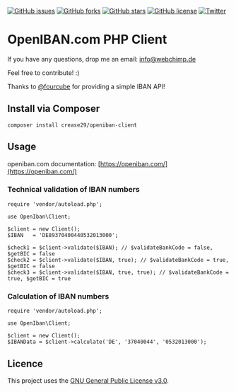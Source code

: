 [![GitHub issues](https://img.shields.io/github/issues/Crease29/openiban-php-client.svg)](https://github.com/Crease29/openiban-php-client/issues)
[![GitHub forks](https://img.shields.io/github/forks/Crease29/openiban-php-client.svg)](https://github.com/Crease29/openiban-php-client/network)
[![GitHub stars](https://img.shields.io/github/stars/Crease29/openiban-php-client.svg)](https://github.com/Crease29/openiban-php-client/stargazers)
[![GitHub license](https://img.shields.io/badge/license-AGPL-blue.svg)](https://raw.githubusercontent.com/Crease29/openiban-php-client/master/LICENSE)
[![Twitter](https://img.shields.io/twitter/url/https/github.com/Crease29/openiban-php-client.svg?style=social)](https://twitter.com/intent/tweet?text=Wow:&url=%5Bobject%20Object%5D)

# OpenIBAN.com PHP Client

If you have any questions, drop me an email: [info@webchimp.de](mailto:info@webchimp.de)

Feel free to contribute! :)

Thanks to [@fourcube](https://github.com/fourcube) for providing a simple IBAN API! 


## Install via Composer

    composer install crease29/openiban-client
    
## Usage

openiban.com documentation: [https://openiban.com/](https://openiban.com/)

### Technical validation of IBAN numbers
    
    require 'vendor/autoload.php';
    
    use OpenIban\Client;
    
    $client = new Client();
    $IBAN   = 'DE89370400440532013000';
    
    $check1 = $client->validate($IBAN); // $validateBankCode = false, $getBIC = false
    $check2 = $client->validate($IBAN, true); // $validateBankCode = true, $getBIC = false
    $check3 = $client->validate($IBAN, true, true); // $validateBankCode = true, $getBIC = true
    
### Calculation of IBAN numbers

    require 'vendor/autoload.php';
    
    use OpenIban\Client;
    
    $client = new Client();
    $IBANData = $client->calculate('DE', '37040044', '0532013000');
    
## Licence

This project uses the [GNU General Public License v3.0](LICENCE.md).